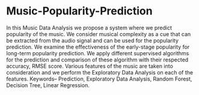 # Music-Popularity-Prediction

In this Music Data Analysis we propose a system where we predict popularity of the music. We consider musical complexity as a cue that can be extracted from the audio signal and can be used for the popularity prediction. We examine the effectiveness of the early-stage popularity for long-term popularity prediction. We apply different supervised algorithms for the prediction and comparison of these algorithm with their respected accuracy, RMSE score. Various features of the music are taken into consideration and we perform the Exploratory Data Analysis on each of the features.
Keywords– Prediction, Exploratory Data Analysis, Random Forest, Decision Tree, Linear Regression.

